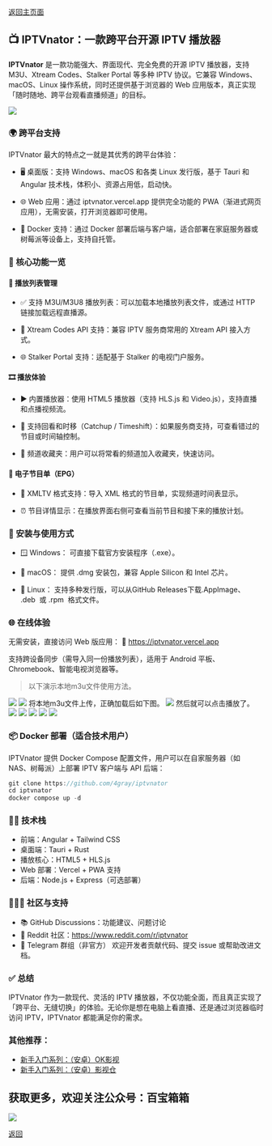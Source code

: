 [返回主页面](..)
## 📺 IPTVnator：一款跨平台开源 IPTV 播放器

**IPTVnator** 是一款功能强大、界面现代、完全免费的开源 IPTV 播放器，支持 M3U、Xtream Codes、Stalker Portal 等多种 IPTV 协议。它兼容 Windows、macOS、Linux 操作系统，同时还提供基于浏览器的 Web 应用版本，真正实现「随时随地、跨平台观看直播频道」的目标。

<img src="../assets/img/025_IPTVnator/iptv-dark-theme.png" style="max-width:100%; height:auto;">

### 🌍 跨平台支持

IPTVnator 最大的特点之一就是其优秀的跨平台体验：

*   🖥️ 桌面版：支持 Windows、macOS 和各类 Linux 发行版，基于 Tauri 和 Angular 技术栈，体积小、资源占用低，启动快。

*   🌐 Web 应用：通过 iptvnator.vercel.app 提供完全功能的 PWA（渐进式网页应用），无需安装，打开浏览器即可使用。

*   🐳 Docker 支持：通过 Docker 部署后端与客户端，适合部署在家庭服务器或树莓派等设备上，支持自托管。



### 🔧 核心功能一览

#### 📂 播放列表管理

*   ✅ 支持 M3U/M3U8 播放列表：可以加载本地播放列表文件，或通过 HTTP 链接加载远程直播源。

*   🔗 Xtream Codes API 支持：兼容 IPTV 服务商常用的 Xtream API 接入方式。

*   🌐 Stalker Portal 支持：适配基于 Stalker 的电视门户服务。


#### 🎞️ 播放体验

*   ▶️ 内置播放器：使用 HTML5 播放器（支持 HLS.js 和 Video.js），支持直播和点播视频流。

*   🔄 支持回看和时移（Catchup / Timeshift）：如果服务商支持，可查看错过的节目或时间轴控制。

*   💾 频道收藏夹：用户可以将常看的频道加入收藏夹，快速访问。



#### 📅 电子节目单（EPG）

*   📖 XMLTV 格式支持：导入 XML 格式的节目单，实现频道时间表显示。

*   ⏰ 节目详情显示：在播放界面右侧可查看当前节目和接下来的播放计划。



### 🚀 安装与使用方式

*   🪟 Windows：
可直接下载官方安装程序（.exe）。

*   🍎 macOS：
提供 .dmg 安装包，兼容 Apple Silicon 和 Intel 芯片。

*   🐧 Linux：
支持多种发行版，可以从GitHub Releases下载.AppImage、 .deb  或 .rpm  格式文件。

### 🌐 在线体验

无需安装，直接访问 Web 版应用：
🔗 https://iptvnator.vercel.app

支持跨设备同步（需导入同一份播放列表），适用于 Android 平板、Chromebook、智能电视浏览器等。

>以下演示本地m3u文件使用方法。

<img src="../assets/img/025_IPTVnator/01.png" style="max-width:100%; height:auto;">

<img src="../assets/img/025_IPTVnator/02.png" style="max-width:100%; height:auto;">
将本地m3u文件上传，正确加载后如下图。
<img src="../assets/img/025_IPTVnator/03.png" style="max-width:100%; height:auto;">
然后就可以点击播放了。
<img src="../assets/img/025_IPTVnator/04.png" style="max-width:100%; height:auto;">

<img src="../assets/img/025_IPTVnator/05.png" style="max-width:100%; height:auto;">

<img src="../assets/img/025_IPTVnator/06.png" style="max-width:100%; height:auto;">

<img src="../assets/img/025_IPTVnator/07.png" style="max-width:100%; height:auto;">

<img src="../assets/img/025_IPTVnator/08.png" style="max-width:100%; height:auto;">


### 📦 Docker 部署（适合技术用户）

IPTVnator 提供 Docker Compose 配置文件，用户可以在自家服务器（如 NAS、树莓派）上部署 IPTV 客户端与 API 后端：

```javascript
git clone https://github.com/4gray/iptvnator
cd iptvnator
docker compose up -d
```

### 🧑‍💻 技术栈

*   前端：Angular + Tailwind CSS
*   桌面端：Tauri + Rust
*   播放核心：HTML5 + HLS.js
*   Web 部署：Vercel + PWA 支持
*   后端：Node.js + Express（可选部署）

### 🧑‍🤝‍🧑 社区与支持

*   📚 GitHub Discussions：功能建议、问题讨论
*   🧵 Reddit 社区：https://www.reddit.com/r/iptvnator
*   💬 Telegram 群组（非官方）
欢迎开发者贡献代码、提交 issue 或帮助改进文档。

### ✅ 总结

IPTVnator 作为一款现代、灵活的 IPTV 播放器，不仅功能全面，而且真正实现了「跨平台、无缝切换」的体验。无论你是想在电脑上看直播、还是通过浏览器临时访问 IPTV，IPTVnator 都能满足你的需求。



### 其他推荐：
*   [新手入门系列：（安卓）OK影视](./docs/022_OK_Pro.md)
*   [新手入门系列：（安卓）影视仓](../docs/017_YingShiCang.md)

## 获取更多，欢迎关注公众号：百宝箱箱
<img src="../assets/GongZhongHao.png" style="max-width:100%; height:auto;">

[返回](..)
